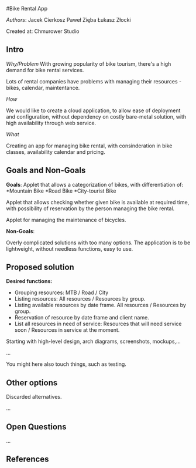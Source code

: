 #Bike Rental App

*Authors*: 
Jacek Cierkosz
Paweł Zięba
Łukasz Złocki

Created at: 
Chmurower Studio

## Intro

*Why/Problem*
With growing popularity of bike tourism, there's a high demand for bike rental services.

Lots of rental companies have problems with managing their resources - bikes, calendar, maintentance.

*How*

We would like to create a cloud application, to allow ease of deployment and configuration, without dependency on costly bare-metal solution, with high availability through web service.

*What*

Creating an app for managing bike rental, with consinderation in bike classes, availability calendar and pricing.

## Goals and Non-Goals

**Goals**:
Applet that allows a categorization of bikes, with differentiation of:
*Mountain Bike
*Road Bike
*City-tourist Bike

Applet that allows checking whether given bike is available at required time,
with possibility of reservation by the person managing the bike rental.

Applet for managing the maintenance of bicycles.

**Non-Goals**:

Overly complicated solutions with too many options. The application is to be lightweight, without needless functions, easy to use.

## Proposed solution


**Desired functions:**

* Grouping resources: 
  MTB / Road / City
* Listing resources:
  All resources / Resources by group.
* Listing available resources by date frame.
  All resources / Resources by group.
* Reservation of resource by date frame and client name.
* List all resources in need of service:
  Resources that will need service soon / Resources in service at the moment.
  


Starting with high-level design, arch diagrams, screenshots, mockups,... 

...

You might here also touch things, such as testing.

## Other options

Discarded alternatives.

...

## Open Questions

...

## References